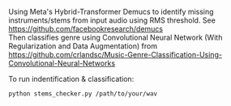 Using Meta's Hybrid-Transformer Demucs to identify missing instruments/stems from input audio using RMS threshold. See https://github.com/facebookresearch/demucs <br>
Then classifies genre using Convolutional Neural Network (With Regularization and Data Augmentation) from https://github.com/crlandsc/Music-Genre-Classification-Using-Convolutional-Neural-Networks




To run indentification & classification:
```
python stems_checker.py /path/to/your/wav
